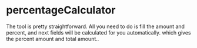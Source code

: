 # percentageCalculator

The tool is pretty straightforward. All you need to do is fill the amount and percent, and next fields will be calculated for you automatically. which gives the percent amount and total amount..

